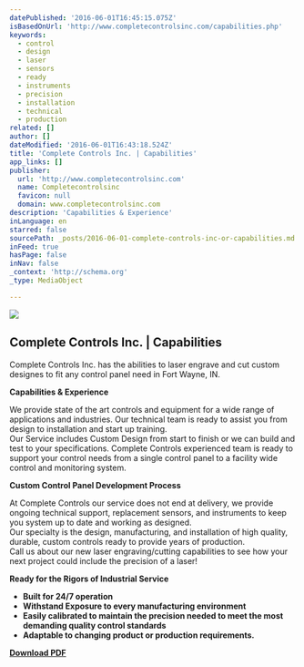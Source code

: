 ```yaml
---
datePublished: '2016-06-01T16:45:15.075Z'
isBasedOnUrl: 'http://www.completecontrolsinc.com/capabilities.php'
keywords:
  - control
  - design
  - laser
  - sensors
  - ready
  - instruments
  - precision
  - installation
  - technical
  - production
related: []
author: []
dateModified: '2016-06-01T16:43:18.524Z'
title: 'Complete Controls Inc. | Capabilities'
app_links: []
publisher:
  url: 'http://www.completecontrolsinc.com'
  name: Completecontrolsinc
  favicon: null
  domain: www.completecontrolsinc.com
description: 'Capabilities & Experience'
inLanguage: en
starred: false
sourcePath: _posts/2016-06-01-complete-controls-inc-or-capabilities.md
inFeed: true
hasPage: false
inNav: false
_context: 'http://schema.org'
_type: MediaObject

---
```

<article style=""><img src="https://s3-us-west-2.amazonaws.com/the-grid-img/p/2a7728a5951ba42806caf78e7e4a782f21c0a5cf.png" /><h1>Complete Controls Inc. | Capabilities</h1><p>Complete Controls Inc. has the abilities to laser engrave and cut custom designes to fit any control panel need in Fort Wayne, IN.</p></article>

**Capabilities & Experience**

We provide state of the art controls and equipment for a wide range of applications and industries. Our technical team is ready to assist you from design to installation and start up training.   
Our Service includes Custom Design from start to finish or we can build and test to your specifications. Complete Controls experienced team is ready to support your control needs from a single control panel to a facility wide control and monitoring system.

**Custom Control Panel Development Process**

At Complete Controls our service does not end at delivery, we provide ongoing technical support, replacement sensors, and instruments to keep you system up to date and working as designed.  
Our specialty is the design, manufacturing, and installation of high quality, durable, custom controls ready to provide years of production.   
Call us about our new laser engraving/cutting capabilities to see how your next project could include the precision of a laser!

**Ready for the Rigors of Industrial Service**

* **Built for 24/7 operation**
* **Withstand Exposure to every manufacturing environment**
* **Easily calibrated to maintain the precision needed to meet the most demanding quality control standards**
* **Adaptable to changing product or production requirements.**

**[Download PDF][0]**

[0]: http://www.completecontrolsinc.com/pdfs/Capabilities.pdf